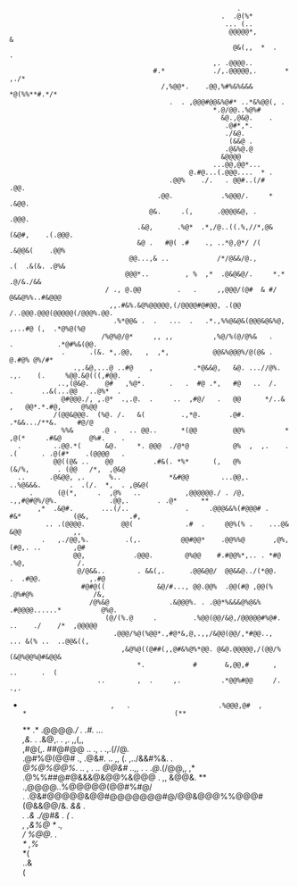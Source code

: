                                                                                                                         
                                                             .                                                          
                                                         .  .@(%*                                                       
                                                          ... (..                                                       
                                                           @@@@@*,              &                                       
                                                            @&(,,  *  .    .                                            
                                                       ,. .@@@@..                                                       
                                        #.*            ./,.@@@@@,.       *   ,./*                                       
                                          /,%@@*.    .@@,%#%&%&&&  *@(%%**#.*/*                                         
                                            .  . ,@@@#@@&%@#* ..*&%@@(, .                                               
                                                       *.@/@@..%@%#                                                     
                                                         &@.,@&@.    .                                                  
                                                          .@#*,*.                                                       
                                                          ./&@.                                                         
                                                           (&&@ .                                                       
                                                          .@&%@.@                                                       
                                                         &@@@@                                                          
                                                       ...@@,@@*...                                                     
                                                 @.#@...(.@@@....  * .                                                  
                                            .@@%    ./.   . @@#..(/#      .@@.                                          
                                         .@@.            .%@@@/.     *      .&@@.                                       
                                       @&.     .(,      .@@@@&@, .             .@@@.                                    
                                    .&@,      .%@*  .*,/@..((.%,//*,@&(&@#,    .(.@@@.                                  
                                    &@ .   #@( .#    ., ..*@,@*/ /(      .&@@&(    .@@%                                 
                                  @@...,& ..            /*/@&&/@.,        .(  .&(&. .@%&                                
                                 @@@*..         , %  ,*  .@&@&@/.     *.*        .@/&./&&                               
                            / ., @.@@         .   .     ,,@@@/(@#  & #/     @&&@%%..#&@@@                               
                             ,,.#&%.&@%@@@@@,(/@@@@#@#@@, .(@@  /..@@@.@@@(@@@@@(/@@@%.@@.                              
                              .%*@@& .  .   ...  .   .*.,%%@&@&(@@@&@&%@,  ,...#@ (,  .*@%@(%@                          
                           /%@%@/@*     ,, ,,          ,%@/%(@/@%&   .     .           .*@#%&(@@.                       
                 .      .(&. *,.@@,   ,  ,*,           @@&%@@@%/@(@& .                  @.#@% @%/#*                     
                    .,.&@,...@ ..#@    ,          .*@&&@,   &@. ...//@%. .,.    (.     %@@.&@(((,#@@.    .              
                ..,(@&@.    @#   ,%@*.      .   .  #@ .*,   #@   ..  /.      .       ..&(...@@   ..@%*  .               
                 @#@@@./, ,.@*  .,.@.  .     ..  ,#@/   .   @@      */..&         ,   @@*.*.#@,     @%@@                
               /(@@&@@@.  (%@. /.   &(         .,*@.       .@#.                    .*&&.../**&.     #@/@                
                 %%&       .@ .   .. @@..      *(@@         @@%          *        ,@(*     .#&@       @%#.    .         
      .        ..@@.*(      &@.     *. @@@  ./@*@           @%  ,  ,.    .       .(      . .@(#*    .(@@@@   .          
               @@((@& ..    @@          .#&(. *%*      (,   @%               (&/%,       . (@@   /*,  ,@&@              
      ..      .@&@@, ,.      %..            *&#@@        ...@@,.        ..%@&&&.       .  .(/.  *,  . ,@&@(             
         .      (@(*,     .  ,@%   ..           ,@@@@@@./ . /@, .,,#@#@%/@%.             .@@,.       . .@*      **      
           ,*  .&@#.       ...(/..              .     .@@@&&%(#@@@# .   #&*             (@&,          .#,               
             .. .(@@@@.         @@(             .#  .     @@%(% .    ...@&             &@@             ,,               
            .   ,./@@,%.         .(,.          @@#@@*    .@@%%@       ,@%,           (#@,. ..        ,@#                
                    @@,            .@@@.        @%@@    #.#@@%*,.. . *#@           .%@,             /.                  
                     @/@&&..        . &&(,.      .@@&@@/  @@&&@../(*@@.      .  .#@@.            ,.#@                   
                      #@#@((             &@/#..., @@.@@%  .@@(#@ ,@@(%      .@%#@%               /&,                    
                        /@%&@               .&@@@%. . .@@*%&&&@%@&%    .#@@@@......*          @%@.                      
                            (@/(%.@     .         .%@@(@@/&@,/@@@@@#%@#. ..    ./    /*  ,@@@@@                         
                              .@@@/%@(%@@*.,#@*&,@,.,,/&@@(@@/,*#@@..,  ... &(% ..  ..@@&((,                            
                                ,&@%@((@##(,,@#&%@%*@@. @&@.@@@@@,/(@@/%(&@%@@%@#&@@&                                   
                                    *.            #       &,@@,#      ,  ..      .  (                                   
                          ..        ,  .     ,.          .*@@%#@@     /.         .,.                                    
  *                           ,   .                      .%@@@,@#  ,           *                                     (**
      **                       .*                         .@@@@*./            .                              .#. ...    
        ,&.*                                             . .&@,. .        ,.                                ,,(,,       
            ,#@(,.                                        ##@#@@   ..   .,                         . .,.(//@.           
                 .@#%@(@@#                         .,      .@&#.      .. ,,     (.             ,../&&#%&. .             
                       *@%@%@@%.   ..     , .         ..    @@&# ..,,              .  .   .@*.(/@@,, ,*                 
                            .@%%##@#@&&&@&@@%&@@@  .    ,, &@@&.   **    .,@@@@..%@@@@@(@@#%#@/                         
                                 .     .@&#@@@@@&@@#@@@@@@@#@/@@&@@@%%@@@#(@&&@@/&. *&&   .                             
                                                     . .& ./@#&  .         ( .                                          
                                                    ,      ,&%@ *  .,                                                   
                                                       /   %@@.   .                                                     
                                                         * ,%*                                                          
                                                            *(                                                          
                                                           ..&                                                          
                                                            (                                                           
